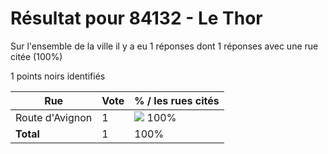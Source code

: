 # Résultat pour 84132 - Le Thor

Sur l'ensemble de la ville il y a eu 1 réponses dont 1 réponses avec une rue citée (100%)

1 points noirs identifiés

| Rue | Vote | % / les rues cités|
|-----|------|-------------------|
| Route d'Avignon | 1 | <img src="../../img/bar_100.gif" />&nbsp;100%|
| **Total** | 1 | 100%|

